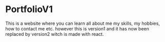# PortfolioV1

This is a website where you can learn all about me my skills, my hobbies, how to contact me etc. however this is version1 and it has now been replaced by version2 witch is made with react. 
